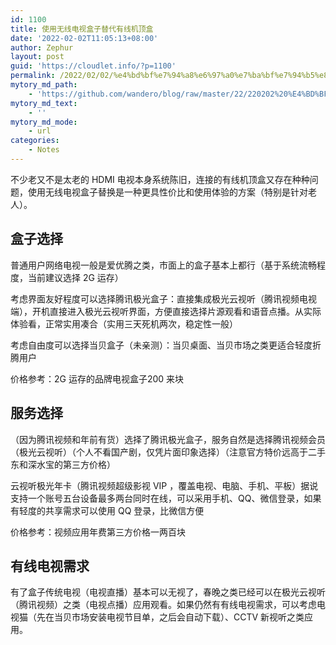 ```yaml
---
id: 1100
title: 使用无线电视盒子替代有线机顶盒
date: '2022-02-02T11:05:13+08:00'
author: Zephur
layout: post
guid: 'https://cloudlet.info/?p=1100'
permalink: /2022/02/02/%e4%bd%bf%e7%94%a8%e6%97%a0%e7%ba%bf%e7%94%b5%e8%a7%86%e7%9b%92%e5%ad%90%e6%9b%bf%e4%bb%a3%e6%9c%89%e7%ba%bf%e6%9c%ba%e9%a1%b6%e7%9b%92/
mytory_md_path:
    - 'https://github.com/wandero/blog/raw/master/22/220202%20%E4%BD%BF%E7%94%A8%E6%97%A0%E7%BA%BF%E7%94%B5%E8%A7%86%E7%9B%92%E5%AD%90%E6%9B%BF%E4%BB%A3%E6%9C%89%E7%BA%BF%E6%9C%BA%E9%A1%B6%E7%9B%92.md'
mytory_md_text:
    - ''
mytory_md_mode:
    - url
categories:
    - Notes
---
```


不少老又不是太老的 HDMI 电视本身系统陈旧，连接的有线机顶盒又存在种种问题，使用无线电视盒子替换是一种更具性价比和使用体验的方案（特别是针对老人）。

## 盒子选择

普通用户网络电视一般是爱优腾之类，市面上的盒子基本上都行（基于系统流畅程度，当前建议选择 2G 运存）

考虑界面友好程度可以选择腾讯极光盒子：直接集成极光云视听（腾讯视频电视端），开机直接进入极光云视听界面，方便直接选择片源观看和语音点播。从实际体验看，正常实用凑合（实用三天死机两次，稳定性一般）

考虑自由度可以选择当贝盒子（未亲测）：当贝桌面、当贝市场之类更适合轻度折腾用户

价格参考：2G 运存的品牌电视盒子200 来块

## 服务选择

（因为腾讯视频和年前有货）选择了腾讯极光盒子，服务自然是选择腾讯视频会员（极光云视听）（个人不看国产剧，仅凭片面印象选择）（注意官方特价远高于二手东和深水宝的第三方价格）

云视听极光年卡（腾讯视频超级影视 VIP ，覆盖电视、电脑、手机、平板）据说支持一个账号五台设备最多两台同时在线，可以采用手机、QQ、微信登录，如果有轻度的共享需求可以使用 QQ 登录，比微信方便

价格参考：视频应用年费第三方价格一两百块

## 有线电视需求

有了盒子传统电视（电视直播）基本可以无视了，春晚之类已经可以在极光云视听（腾讯视频）之类（电视点播）应用观看。如果仍然有有线电视需求，可以考虑电视猫（先在当贝市场安装电视节目单，之后会自动下载）、CCTV 新视听之类应用。
